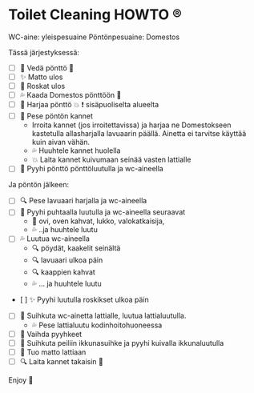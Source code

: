 # Toilet Cleaning HOWTO :registered:

WC-aine: yleispesuaine
Pöntönpesuaine: Domestos

Tässä järjestyksessä:
- [ ] :toilet: Vedä pönttö :poop:
- [ ] :sparkles: Matto ulos
- [ ] :runner: Roskat ulos
- [ ] :sweat_drops: Kaada Domestos pönttöön :toilet:
- [ ] :toilet: Harjaa pönttö :collision: :heavy_exclamation_mark: sisäpuoliselta alueelta
- [ ] :toilet: Pese pöntön kannet
    * Irroita kannet (jos irroitettavissa) ja harjaa ne Domestokseen kastetulla allasharjalla lavuaarin päällä. Ainetta ei tarvitse käyttää kuin aivan vähän.
    * :sweat_drops: Huuhtele kannet huolella
    * :collision: Laita kannet kuivumaan seinää vasten lattialle
- [ ] :toilet: Pyyhi pönttö pönttöluutulla ja wc-aineella

Ja pöntön jälkeen:
- [ ] :mag: Pese lavuaari harjalla ja wc-aineella
- [ ] :shower: Pyyhi puhtaalla luutulla ja wc-aineella seuraavat
    * :door: ovi, oven kahvat, lukko, valokatkaisija,
    * :sweat_drops: ..ja huuhtele luutu
- [ ] :sweat_drops: Luutua wc-aineella
    * :mag: pöydät, kaakelit seinältä
    * :mag: lavuaari ulkoa päin
    * :mag: kaappien kahvat
    * :sweat_drops: ... ja huuhtele luutu
- [ ] :sparkles: Pyyhi luutulla roskikset ulkoa päin
- [ ] :shower: Suihkuta wc-ainetta lattialle, luutua lattialuutulla.
    * :sweat_drops: Pese lattialuutu kodinhoitohuoneessa
- [ ] :runner: Vaihda pyyhkeet
- [ ] :foggy: Suihkuta peiliin ikkunasuihke ja pyyhi kuivalla ikkunaluutulla
- [ ] :runner: Tuo matto lattiaan
- [ ] :mag: Laita kannet takaisin :toilet:

Enjoy :purple_heart:

